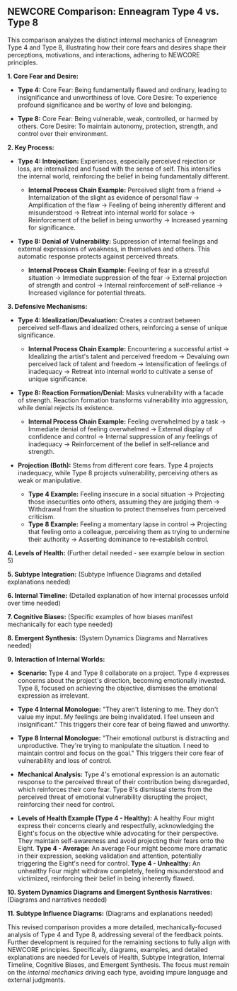 ## NEWCORE Comparison: Enneagram Type 4 vs. Type 8

This comparison analyzes the distinct internal mechanics of Enneagram Type 4 and Type 8, illustrating how their core fears and desires shape their perceptions, motivations, and interactions, adhering to NEWCORE principles.

**1. Core Fear and Desire:**

* **Type 4:** Core Fear: Being fundamentally flawed and ordinary, leading to insignificance and unworthiness of love. Core Desire: To experience profound significance and be worthy of love and belonging.

* **Type 8:** Core Fear: Being vulnerable, weak, controlled, or harmed by others. Core Desire: To maintain autonomy, protection, strength, and control over their environment.

**2. Key Process:**

* **Type 4: Introjection:**  Experiences, especially perceived rejection or loss, are internalized and fused with the sense of self.  This intensifies the internal world, reinforcing the belief in being fundamentally different.

    * **Internal Process Chain Example:** Perceived slight from a friend -> Internalization of the slight as evidence of personal flaw -> Amplification of the flaw -> Feeling of being inherently different and misunderstood -> Retreat into internal world for solace -> Reinforcement of the belief in being unworthy -> Increased yearning for significance.

* **Type 8: Denial of Vulnerability:**  Suppression of internal feelings and external expressions of weakness, in themselves and others. This automatic response protects against perceived threats.

    * **Internal Process Chain Example:** Feeling of fear in a stressful situation -> Immediate suppression of the fear -> External projection of strength and control -> Internal reinforcement of self-reliance -> Increased vigilance for potential threats.

**3. Defensive Mechanisms:**

* **Type 4: Idealization/Devaluation:** Creates a contrast between perceived self-flaws and idealized others, reinforcing a sense of unique significance.

    * **Internal Process Chain Example:** Encountering a successful artist -> Idealizing the artist's talent and perceived freedom -> Devaluing own perceived lack of talent and freedom -> Intensification of feelings of inadequacy -> Retreat into internal world to cultivate a sense of unique significance.

* **Type 8: Reaction Formation/Denial:** Masks vulnerability with a facade of strength. Reaction formation transforms vulnerability into aggression, while denial rejects its existence.

    * **Internal Process Chain Example:** Feeling overwhelmed by a task -> Immediate denial of feeling overwhelmed -> External display of confidence and control -> Internal suppression of any feelings of inadequacy -> Reinforcement of the belief in self-reliance and strength.

* **Projection (Both):** Stems from different core fears. Type 4 projects inadequacy, while Type 8 projects vulnerability, perceiving others as weak or manipulative.

    * **Type 4 Example:** Feeling insecure in a social situation -> Projecting those insecurities onto others, assuming they are judging them -> Withdrawal from the situation to protect themselves from perceived criticism.
    * **Type 8 Example:** Feeling a momentary lapse in control -> Projecting that feeling onto a colleague, perceiving them as trying to undermine their authority -> Asserting dominance to re-establish control.

**4. Levels of Health:**  (Further detail needed - see example below in section 5)

**5. Subtype Integration:** (Subtype Influence Diagrams and detailed explanations needed)

**6. Internal Timeline:** (Detailed explanation of how internal processes unfold over time needed)

**7. Cognitive Biases:** (Specific examples of how biases manifest mechanically for each type needed)

**8. Emergent Synthesis:** (System Dynamics Diagrams and Narratives needed)

**9. Interaction of Internal Worlds:**

* **Scenario:** Type 4 and Type 8 collaborate on a project. Type 4 expresses concerns about the project's direction, becoming emotionally invested. Type 8, focused on achieving the objective, dismisses the emotional expression as irrelevant.

* **Type 4 Internal Monologue:** "They aren't listening to me. They don't value my input.  My feelings are being invalidated. I feel unseen and insignificant."  This triggers their core fear of being flawed and unworthy.

* **Type 8 Internal Monologue:** "Their emotional outburst is distracting and unproductive.  They're trying to manipulate the situation. I need to maintain control and focus on the goal." This triggers their core fear of vulnerability and loss of control.

* **Mechanical Analysis:** Type 4's emotional expression is an automatic response to the perceived threat of their contribution being disregarded, which reinforces their core fear. Type 8's dismissal stems from the perceived threat of emotional vulnerability disrupting the project, reinforcing their need for control.

* **Levels of Health Example (Type 4 - Healthy):** A healthy Four might express their concerns clearly and respectfully, acknowledging the Eight's focus on the objective while advocating for their perspective. They maintain self-awareness and avoid projecting their fears onto the Eight.  **Type 4 - Average:** An average Four might become more dramatic in their expression, seeking validation and attention, potentially triggering the Eight's need for control.  **Type 4 - Unhealthy:** An unhealthy Four might withdraw completely, feeling misunderstood and victimized, reinforcing their belief in being inherently flawed.


**10.  System Dynamics Diagrams and Emergent Synthesis Narratives:** (Diagrams and narratives needed)

**11. Subtype Influence Diagrams:** (Diagrams and explanations needed)


This revised comparison provides a more detailed, mechanically-focused analysis of Type 4 and Type 8, addressing several of the feedback points. Further development is required for the remaining sections to fully align with NEWCORE principles.  Specifically, diagrams, examples, and detailed explanations are needed for Levels of Health, Subtype Integration, Internal Timeline, Cognitive Biases, and Emergent Synthesis.  The focus must remain on the *internal mechanics* driving each type, avoiding impure language and external judgments.
